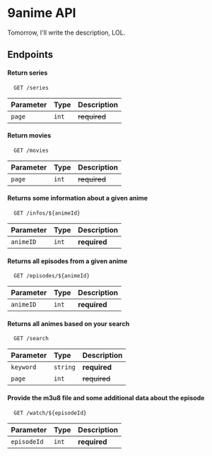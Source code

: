 # 9anime API
Tomorrow, I'll write the description, LOL.

## Endpoints

#### Return series
```
  GET /series
```
| Parameter | Type  | Description  |
| :-------- | :---- | :----------- |
| `page`    | `int` | ~~required~~ |

#### Return movies
```
  GET /movies
```
| Parameter | Type  | Description  |
| :-------- | :---- | :----------- |
| `page`    | `int` | ~~required~~ |

#### Returns some information about a given anime
```
  GET /infos/${animeId}
```
| Parameter | Type  | Description  |
| :-------- | :---- | :----------- |
| `animeID` | `int` | **required** |

#### Returns all episodes from a given anime
```
  GET /episodes/${animeId}
```
| Parameter | Type  | Description  |
| :-------- | :---- | :----------- |
| `animeID` | `int` | **required** |

#### Returns all animes based on your search
```
  GET /search
```
| Parameter | Type     | Description  |
| :-------- | :------- | :----------- |
| `keyword` | `string` | **required** |
| `page`    | `int`    | ~~required~~ |

#### Provide the m3u8 file and some additional data about the episode
```
  GET /watch/${episodeId}
```
| Parameter   | Type  | Description  |
| :---------- | :---- | :----------- |
| `episodeId` | `int` | **required** |
